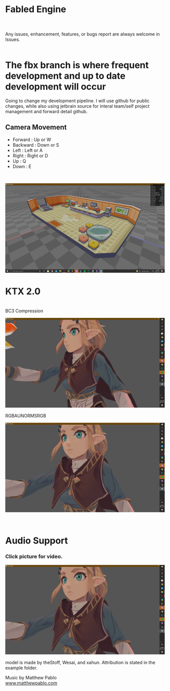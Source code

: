 # Fabled Engine
<br/>
<br/>
Any issues, enhancement, features, or bugs report are always welcome in Issues.
<br/>
<br/>

# The fbx branch is where frequent development and up to date development will occur

Going to change my development pipeline. I will use github for public changes, while also using jetbrain source for interal team/self project management and
forward detail github.

## Camera Movement
* Forward : Up or W
* Backward : Down or S
* Left : Left or A
* Right : Right or D
* Up : Q
* Down : E

<br/>


![alt text](https://github.com/KDahir247/Fabled-Engine/blob/render/sample/gridsystem.png)
<br/>

# KTX 2.0

<br/>
BC3 Compression
<br/>

![alt text](https://github.com/KDahir247/Fabled-Engine/blob/render/sample/BC3.png)
<br/>

RGBAUNORMSRGB
<br/>

![alt text](https://github.com/KDahir247/Fabled-Engine/blob/render/sample/RGBAUNORMSRGB.png)

<br/>

# Audio Support

### Click picture for video.
[<img src="https://github.com/KDahir247/Fabled-Engine/blob/render/sample/RGBAUNORMSRGB.png">](https://streamable.com/3tltml)

model is made by theStoff, Wesai, and xahun. Attribution is stated in the example folder.

Music by Matthew Pablo
<br/>
www.matthewpablo.com
